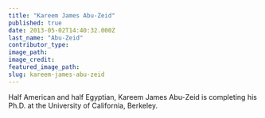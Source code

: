 ```yaml
---
title: "Kareem James Abu-Zeid"
published: true
date: 2013-05-02T14:40:32.000Z
last_name: "Abu-Zeid"
contributor_type:
image_path:
image_credit:
featured_image_path:
slug: kareem-james-abu-zeid
---
```


Half American and half Egyptian, Kareem James Abu-Zeid is completing his Ph.D. at the University of California, Berkeley.

